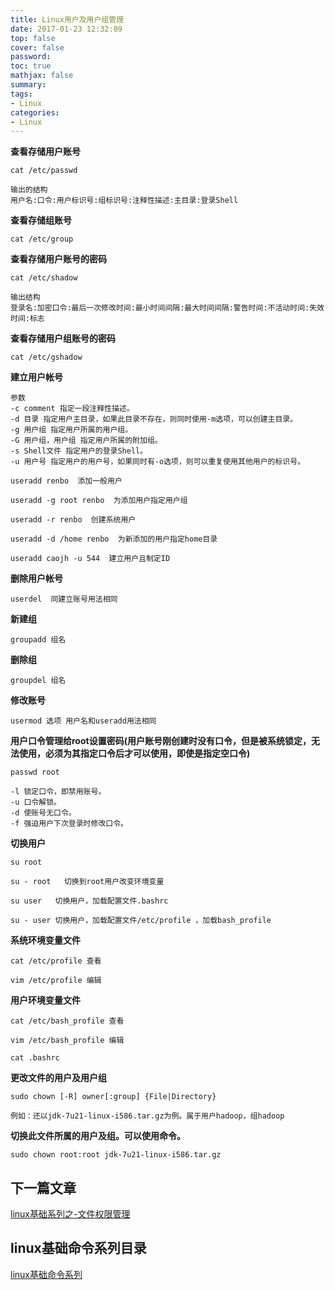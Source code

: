```yaml
---
title: Linux用户及用户组管理
date: 2017-01-23 12:32:09
top: false
cover: false
password:
toc: true
mathjax: false
summary: 
tags:
- Linux
categories:
- Linux
---
```


**查看存储用户账号**
```
cat /etc/passwd

输出的结构
用户名:口令:用户标识号:组标识号:注释性描述:主目录:登录Shell
```

**查看存储组账号**
```
cat /etc/group  
```

**查看存储用户账号的密码**
```
cat /etc/shadow   

输出结构
登录名:加密口令:最后一次修改时间:最小时间间隔:最大时间间隔:警告时间:不活动时间:失效时间:标志
```
  
**查看存储用户组账号的密码**
```
cat /etc/gshadow  
```


**建立用户帐号**
```
参数
-c comment 指定一段注释性描述。
-d 目录 指定用户主目录，如果此目录不存在，则同时使用-m选项，可以创建主目录。
-g 用户组 指定用户所属的用户组。
-G 用户组，用户组 指定用户所属的附加组。
-s Shell文件 指定用户的登录Shell。
-u 用户号 指定用户的用户号，如果同时有-o选项，则可以重复使用其他用户的标识号。

useradd renbo  添加一般用户

useradd -g root renbo  为添加用户指定用户组

useradd -r renbo  创建系统用户

useradd -d /home renbo  为新添加的用户指定home目录

useradd caojh -u 544  建立用户且制定ID
```

**删除用户帐号**
```
userdel  同建立账号用法相同 

```
 **新建组**
 ```
groupadd 组名
 ```

**删除组**
```
groupdel 组名
```

**修改账号**
```
usermod 选项 用户名和useradd用法相同
```

**用户口令管理给root设置密码(用户账号刚创建时没有口令，但是被系统锁定，无法使用，必须为其指定口令后才可以使用，即使是指定空口令)**
```
passwd root 

-l 锁定口令，即禁用账号。
-u 口令解锁。
-d 使账号无口令。
-f 强迫用户下次登录时修改口令。
```

**切换用户**
```
su root 

su - root   切换到root用户改变环境变量

su user   切换用户，加载配置文件.bashrc

su - user 切换用户，加载配置文件/etc/profile ，加载bash_profile
```


**系统环境变量文件**
```
cat /etc/profile 查看

vim /etc/profile 编辑
```

**用户环境变量文件**
```
cat /etc/bash_profile 查看

vim /etc/bash_profile 编辑

cat .bashrc
```


**更改文件的用户及用户组**
```
sudo chown [-R] owner[:group] {File|Directory}

例如：还以jdk-7u21-linux-i586.tar.gz为例。属于用户hadoop，组hadoop

```

**切换此文件所属的用户及组。可以使用命令。**
```
sudo chown root:root jdk-7u21-linux-i586.tar.gz
```




## 下一篇文章
<a href='https://github.com/MarsPen/-notes-summary/blob/master/linux/fileauth.md'>linux基础系列之-文件权限管理</a>

## linux基础命令系列目录
<a href='https://github.com/MarsPen/-notes-summary/blob/master/linux/index.md'>linux基础命令系列</a>







